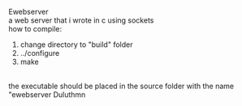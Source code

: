 Ewebserver
<br>
a web server that i wrote in c using sockets
<br>
how to compile:<br>
1. change directory to "build" folder
2. ../configure
3. make
<br>
the executable should be placed in the source folder with the name "ewebserver
Duluthmn
